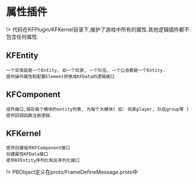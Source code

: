 # 属性插件

!> 代码在KFPlugin/KFKernel目录下,维护了游戏中所有的属性.其他逻辑插件都不包含任何属性.

## KFEntity
	
	一个实体就是一个Entity, 如一个玩家, 一个队伍, 一个公会都是一个Entity.
	提供操作属性和配置Element转换成KFData的逻辑接口

## KFComponent
	
	组件接口,保存每个模块的entity列表, 为每个大模块( 如: 玩家player, 队伍group等 )提供回调函数注册逻辑.

## KFKernel
	
	提供创建组件KFComponent接口
	创建属性KFData接口
	提供KFEntity序列化和反序列化接口

!> PBObject定义在proto/FrameDefineMessage.proto中
